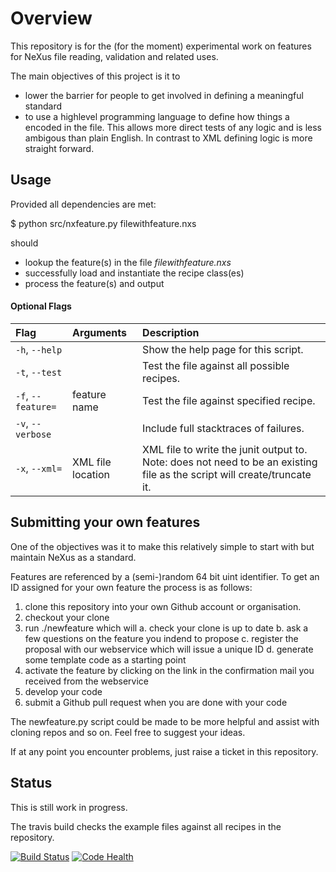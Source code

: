 # Overview

This repository is for the (for the moment) experimental work on features for 
NeXus file reading, validation and related uses.

The main objectives of this project is it to 
* lower the barrier for people to get involved in defining a meaningful standard
* to use a highlevel programming language to define how things a encoded in the file.
  This allows more direct tests of any logic and is less ambigous than plain English.
  In contrast to XML defining logic is more straight forward.

## Usage

Provided all dependencies are met:

$ python src/nxfeature.py filewithfeature.nxs

should
* lookup the feature(s) in the file *filewithfeature.nxs*
* successfully load and instantiate the recipe class(es)
* process the feature(s) and output 

#### Optional Flags
| Flag          | Arguments           | Description  |
|:------------- |:--------------------|:-------------|
| `-h`, `--help`          |                     |Show the help page for this script.|
| `-t`, `--test`          |                     |Test the file against all possible recipes.|
| `-f`, `--feature=`          |feature name         |Test the file against specified recipe.|
| `-v`, `--verbose`          |                     |Include full stacktraces of failures.|
| `-x`, `--xml=`          |XML file location         |XML file to write the junit output to. Note: does not need to be an existing file as the script will create/truncate it.|



## Submitting your own features

One of the objectives was it to make this relatively simple to start with but maintain NeXus as a standard.

Features are referenced by a (semi-)random 64 bit uint identifier. To get an ID assigned for your own feature the process is as follows:

1. clone this repository into your own Github account or organisation.
2. checkout your clone 
3. run ./newfeature which will
  a. check your clone is up to date 
  b. ask a few questions on the feature you indend to propose
  c. register the proposal with our webservice which will issue a unique ID
  d. generate some template code as a starting point
5. activate the feature by clicking on the link in the confirmation mail you received from the webservice
4. develop your code
6. submit a Github pull request when you are done with your code

The newfeature.py script could be made to be more helpful and assist with cloning repos and so on.
Feel free to suggest your ideas.

If at any point you encounter problems, just raise a ticket in this repository.

## Status

This is still work in progress.

The travis build checks the example files against all recipes in the repository.

[![Build Status](https://travis-ci.org/nexusformat/features.svg?branch=master)](https://travis-ci.org/nexusformat/features)
[![Code Health](https://landscape.io/github/nexusformat/features/master/landscape.svg?style=flat)](https://landscape.io/github/nexusformat/features/master)

